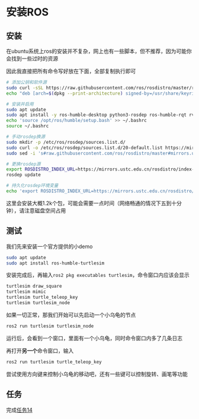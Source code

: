 # 安装ROS

## 安装
在ubuntu系统上ros的安装并不复杂，网上也有一些脚本，但不推荐，因为可能你会找到一些过时的资源

因此我直接把所有命令写好放在下面，全部复制执行即可

``` bash
# 添加公钥和软件源
sudo curl -sSL https://raw.githubusercontent.com/ros/rosdistro/master/ros.key -o /usr/share/keyrings/ros-archive-keyring.gpg
echo "deb [arch=$(dpkg --print-architecture) signed-by=/usr/share/keyrings/ros-archive-keyring.gpg] https://mirrors.ustc.edu.cn/ros2/ubuntu jammy main" | sudo tee /etc/apt/sources.list.d/ros2.list > /dev/null

# 安装并启用
sudo apt update
sudo apt install -y ros-humble-desktop python3-rosdep ros-humble-rqt rviz python3-colcon-ros
echo 'source /opt/ros/humble/setup.bash' >> ~/.bashrc
source ~/.bashrc

# 手动rosdep换源
sudo mkdir -p /etc/ros/rosdep/sources.list.d/
sudo curl -o /etc/ros/rosdep/sources.list.d/20-default.list https://mirrors.ustc.edu.cn/rosdistro/rosdep/sources.list.d/20-default.list
sudo sed -i 's#raw.githubusercontent.com/ros/rosdistro/master#mirrors.ustc.edu.cn/rosdistro#g' /etc/ros/rosdep/sources.list.d/20-default.list

# 更换rosdep源
export ROSDISTRO_INDEX_URL=https://mirrors.ustc.edu.cn/rosdistro/index-v4.yaml
rosdep update

# 持久化rosdep环境变量
echo 'export ROSDISTRO_INDEX_URL=https://mirrors.ustc.edu.cn/rosdistro/index-v4.yaml' >> ~/.bashrc
```

这里会安装大概1.2k个包，可能会需要一点时间（网络畅通的情况下五到十分钟），请注意磁盘空间占用

## 测试
我们先来安装一个官方提供的小demo

``` bash
sudo apt update
sudo apt install ros-humble-turtlesim
```

安装完成后，再输入`ros2 pkg executables turtlesim`，命令窗口内应该会显示

``` bash
turtlesim draw_square
turtlesim mimic
turtlesim turtle_teleop_key
turtlesim turtlesim_node
```

如果一切正常，那我们开始可以先启动一个小乌龟的节点

``` bash
ros2 run turtlesim turtlesim_node
```

运行后，会看到一个窗口，里面有一个小乌龟，同时命令窗口内多了几条日志

再打开**另一个**命令窗口，输入

``` bash
ros2 run turtlesim turtle_teleop_key
```
尝试使用方向键来控制小乌龟的移动吧，还有一些键可以控制旋转、画笔等功能

## 任务
完成[任务14](../tasks/14)